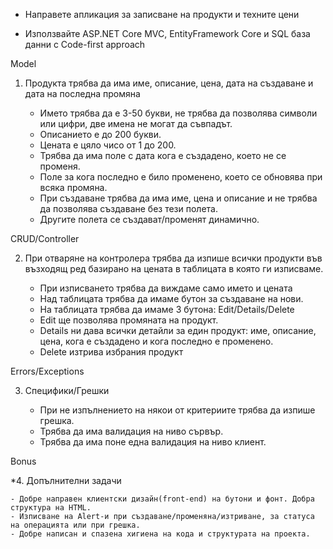- Направете апликация за записване на продукти и техните цени

- Използвайте ASP.NET Core MVC, EntityFramework Core и SQL база данни с Code-first approach

Model

1. Продукта трябва да има име, описание, цена, дата на създаване и дата на последна промяна

	- Името трябва да е 3-50 букви, не трябва да позволява символи или цифри, две имена не могат да съвпадът.
	- Описанието е до 200 букви.
	- Цената е цяло чисо от 1 до 200.
	- Трябва да има поле с дата кога е създадено, което не се променя.
	- Поле за кога последно е било променено, което се обновява при всяка промяна.
	- При създаване трябва да има име, цена и описание и не трябва да позволява създаване без тези полета.
	- Другите полета се създават/променят динамично.

CRUD/Controller	

2. При отваряне на контролера трябва да изпише всички продукти във възходящ ред базирано на цената в таблицата в която ги изписваме.

	- При изписването трябва да виждаме само името и цената
	- Над таблицата трябва да имаме бутон за създаване на нови.
	- На таблицата трябва да имаме 3 бутона: Edit/Details/Delete
	- Edit ще позволява промяната на продукт.
	- Details ни дава всички детайли за един продукт: име, описание, цена, кога е създадено и кога последно е променено.
	- Delete изтрива избрания продукт

Errors/Exceptions

3. Специфики/Грешки

	- При не изпълнението на някои от критериите трябва да изпише грешка.
	- Трябва да има валидация на ниво сървър.
	- Трябва да има поне една валидация на ниво клиент.

Bonus

*4. Допълнителни задачи

	- Добре направен клиентски дизайн(front-end) на бутони и фонт. Добра структура на HTML.
	- Изписване на Alert-и при създаване/променяна/изтриване, за статуса на операцията или при грешка.
	- Добре написан и спазена хигиена на кода и структурата на проекта.
